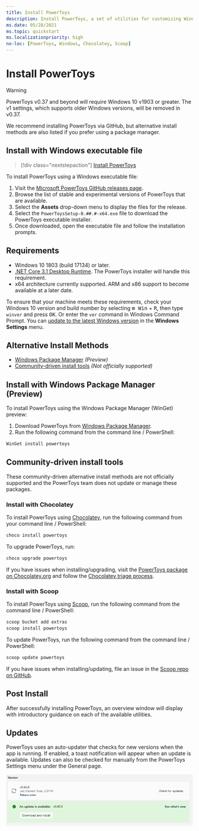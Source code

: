 ```yaml
---
title: Install PowerToys
description: Install PowerToys, a set of utilities for customizing Windows 10, using an executable file or package manager (WinGet, Chocolatey, Scoop).
ms.date: 05/28/2021
ms.topic: quickstart
ms.localizationpriority: high
no-loc: [PowerToys, Windows, Chocolatey, Scoop]
---
```


# Install PowerToys

> [!WARNING]
> PowerToys v0.37 and beyond will require Windows 10 v1903 or greater. The v1 settings, which supports older Windows versions, will be removed in v0.37.

We recommend installing PowerToys via GitHub, but alternative install methods are also listed if you prefer using a package manager.

## Install with Windows executable file

> [!div class="nextstepaction"]
> [Install PowerToys](https://aka.ms/installpowertoys)

To install PowerToys using a Windows executable file:

1. Visit the [Microsoft PowerToys GitHub releases page](https://github.com/microsoft/PowerToys/releases/).
2. Browse the list of stable and experimental versions of PowerToys that are available.
3. Select the **Assets** drop-down menu to display the files for the release.
4. Select the `PowerToysSetup-0.##.#-x64.exe` file to download the PowerToys executable installer.
5. Once downloaded, open the executable file and follow the installation prompts.

## Requirements

- Windows 10 1803 (build 17134) or later.
- [.NET Core 3.1 Desktop Runtime](https://dotnet.microsoft.com/download/dotnet-core/thank-you/runtime-desktop-3.1.4-windows-x64-installer). The PowerToys installer will handle this requirement.
- x64 architecture currently supported. ARM and x86 support to become available at a later date.

To ensure that your machine meets these requirements, check your Windows 10 version and build number by selecting <kbd>⊞ Win</kbd> + <kbd>R</kbd>, then type `winver` and press <kbd>OK</kbd>. Or enter the `ver` command in Windows Command Prompt. You can [update to the latest Windows version](ms-settings:windowsupdate) in the **Windows Settings** menu.

## Alternative Install Methods

<!--  - **[Windows executable .exe file](#install-with-windows-executable-file)** *(Recommended)* -->
- [Windows Package Manager](#install-with-windows-package-manager-preview) *(Preview)*
- [Community-driven install tools](#community-driven-install-tools) *(Not officially supported)*

## Install with Windows Package Manager (Preview)

To install PowerToys using the Windows Package Manager (WinGet) preview:

1. Download PowerToys from [Windows Package Manager](https://github.com/microsoft/winget-cli/releases).
2. Run the following command from the command line / PowerShell:

```powershell
WinGet install powertoys
```

## Community-driven install tools

These community-driven alternative install methods are not officially supported and the PowerToys team does not update or manage these packages.

### Install with Chocolatey

To install PowerToys using [Chocolatey](https://chocolatey.org/), run the following command from your command line / PowerShell:

```powershell
choco install powertoys
```

To upgrade PowerToys, run:

```powershell
choco upgrade powertoys
```

If you have issues when installing/upgrading, visit the [PowerToys package on Chocolatey.org](https://chocolatey.org/packages/powertoys) and follow the [Chocolatey triage process](https://chocolatey.org/docs/package-triage-process).

### Install with Scoop

To install PowerToys using [Scoop](https://scoop.sh/), run the following command from the command line / PowerShell:

```powershell
scoop bucket add extras
scoop install powertoys
```

To update PowerToys, run the following command from the command line / PowerShell:

```powershell
scoop update powertoys
```

If you have issues when installing/updating, file an issue in the [Scoop repo on GitHub](https://github.com/lukesampson/scoop/issues).

## Post Install

After successfully installing PowerToys, an overview window will display with introductory guidance on each of the available utilities.

## Updates

PowerToys uses an auto-updater that checks for new versions when the app is running. If enabled, a toast notification will appear when an update is available. Updates can also be checked for manually from the PowerToys Settings menu under the General page.

![PowerToys Update](../images/powertoys-updates.png)
